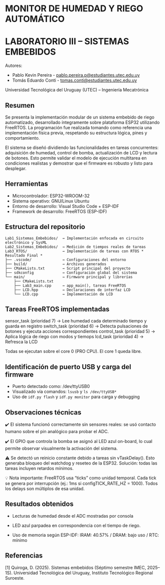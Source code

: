 #         MONITOR DE HUMEDAD Y RIEGO AUTOMÁTICO
#                LABORATORIO III – SISTEMAS EMBEBIDOS

Autores:
- Pablo Kevin Pereira - pablo.pereira.p@estudiantes.utec.edu.uy
- Tomás Eduardo Conti - tomas.conti@estudiantes.utec.edu.uy

Universidad Tecnológica del Uruguay (UTEC) – Ingeniería Mecatrónica

## Resumen

Se presenta la implementación modular de un sistema embebido de riego automatizado, desarrollado íntegramente sobre plataforma ESP32 utilizando FreeRTOS. La programación fue realizada tomando como referencia una implementación física previa, respetando su estructura lógica, pines y comportamiento.

El sistema se diseñó dividiendo las funcionalidades en tareas concurrentes: adquisición de humedad, control de bomba, actualización de LCD y lectura de botones. Esto permite validar el modelo de ejecución multitarea en condiciones realistas y demostrar que el firmware es robusto y listo para desplegar.

## Herramientas


- Microcontrolador: ESP32-WROOM-32
- Sistema operativo: GNU/Linux Ubuntu
- Entorno de desarrollo: Visual Studio Code + ESP-IDF
- Framework de desarrollo: FreeRTOS (ESP-IDF)

## Estructura del repositorio
    Lab1_Sistemas_Embebidos/  → Implementación enfocada en circuito electrónico y SysML
    Lab2_Sistemas_Embebidos/  → Medición de tiempos reales de tareas
    Lab3_RTOS/                → Implementación de tareas con RTOS * Resultado Final *
    ├── .vscode/              → Configuraciones del entorno
    ├── build/                → Archivos generados
    ├── CMakeLists.txt        → Script principal del proyecto
    ├── sdkconfig             → Configuración global del sistema
    └── main/                 → Firmware principal y librerías
        ├── CMakeLists.txt
        ├── Lab3_main.cpp     → app_main(), tareas FreeRTOS
        ├── LCD.hpp           → Declaraciones de interfaz LCD
        └── LCD.cpp           → Implementación de LCD

## Tareas FreeRTOS implementadas

sensor_task (prioridad 7)     → Lee humedad cada determinado tiempo y guarda en registro
switch_task (prioridad 6)     → Detecta pulsaciones de botones y ejecuta acciones correspondientes
control_task (prioridad 5)    → Aplica lógica de riego con modos y tiemops
lcd_task (prioridad 4)        → Refresca la LCD

Todas se ejecutan sobre el core 0 (PRO CPU). El core 1 queda libre.

## Identificación de puerto USB y carga del firmware

- Puerto detectado como: /dev/ttyUSB0
- Visualizado vía comandos: `lsusb` y `ls /dev/ttyUSB*`
- Uso de `idf.py flash` y `idf.py monitor` para carga y debugging

## Observaciones técnicas

✔️ El sistema funcionó correctamente sin sensores reales: se usó contacto humano sobre el pin analógico para probar el ADC.

✔️ El GPIO que controla la bomba se asignó al LED azul on-board, lo cual permite observar visualmente la activación del sistema.

⚠️ Se detectó un reinicio constante debido a tareas sin vTaskDelay(). Esto generaba bloqueo del watchdog y reseteo de la ESP32. Solución: todas las tareas incluyen retardos mínimos.

💡 Nota importante: FreeRTOS usa “ticks” como unidad temporal. Cada tick se genera por interrupción (ej.: 1ms si configTICK_RATE_HZ = 1000). Todos los delays son múltiplos de esa unidad.

## Resultados obtenidos

- Lecturas de humedad desde el ADC mostradas por consola

- LED azul parpadea en correspondencia con el tiempo de riego.

- Uso de memoria según ESP-IDF:
  IRAM: 40.57% / DRAM: bajo uso / RTC: mínimo

## Referencias

[1] Quiroga, D. (2025). Sistemas embebidos (Séptimo semestre IMEC, 2025–1S). 
    Universidad Tecnológica del Uruguay, Instituto Tecnológico Regional Suroeste.

